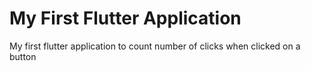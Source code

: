 # My First Flutter Application

My first flutter application to count number of clicks when clicked on a button



